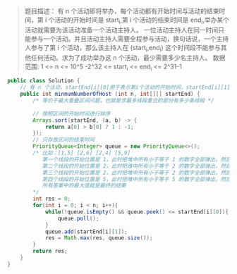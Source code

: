 

>题目描述：
>有 n 个活动即将举办，每个活动都有开始时间与活动的结束时间，第 i 个活动的开始时间是 start<sub>i</sub>,第 i 个活动的结束时间是 end<sub>i</sub>,举办某个活动就需要为该活动准备一个活动主持人。
>一位活动主持人在同一时间只能参与一个活动。并且活动主持人需要全程参与活动，换句话说，一个主持人参与了第 i 个活动，那么该主持人在 (start<sub>i</sub>,end<sub>i</sub>) 这个时间段不能参与其他任何活动。求为了成功举办这 n 个活动，最少需要多少名主持人。
>数据范围: 1 <= n <= 10^5 
>-2^32 <= start<sub>i</sub> <= end<sub>i</sub> <= 2^31-1

```java
public class Solution {
    // 有 n 个活动，startEnd[i][0]用于表示第i个活动的开始时间，startEnd[i][1]表示第i个活动的结束时间
    public int minmumNumberOfHost (int n, int[][] startEnd) {
        /* 等价于最大重叠区间问题，也就是求最多线段重合的部分有多少条线段 */
        
        // 按照区间的开始时间进行排序
        Arrays.sort(startEnd, (a, b) -> {
            return a[0] > b[0] ? 1 : -1;
        });
        // 只存放区间的结束时间
        PriorityQueue<Integer> queue = new PriorityQueue<>();
        /* 比如：[1,5] [2,6] [2,4] [5,9] 
           第一个线段的开始位置是 1，此时把堆中所有小于等于 1 的数字全部弹出，然后放入结束位置 5，此时堆的大小就是答案，此时是 1
           第二个线段的开始位置是 2，此时把堆中所有小于等于 2 的数字全部弹出，然后放入结束位置 6，此时堆的大小就是答案，此时是 2
           第三个线段的开始位置是 2，此时把堆中所有小于等于 2 的数字全部弹出，然后放入结束位置 4，此时堆的大小就是答案，此时是 3
           第四个线段的开始位置是 5，此时把堆中所有小于等于 5 的数字全部弹出，然后放入结束位置 9，此时堆的大小就是答案，此时是 2
           所有答案中的最大值就是最终的结果
        */
        int res = 0;
        for(int i = 0; i < n; i++){
            while(!queue.isEmpty() && queue.peek() <= startEnd[i][0]){
                queue.poll();
            }
            queue.add(startEnd[i][1]);
            res = Math.max(res, queue.size());
        }
        return res;
    }
}
```